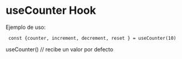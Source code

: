 # useCounter Hook

Ejemplo de uso:
```
 const {counter, increment, decrement, reset } = useCounter(10)
```


useCounter() // recibe un valor por defecto